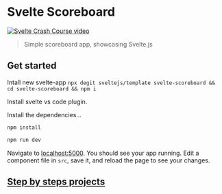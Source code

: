 # Svelte Scoreboard

[![Svelte Crash Course video](https://img.youtube.com/vi/uK2RnIzrQ0M/0.jpg)](https://youtu.be/uK2RnIzrQ0M "Svelte Crash Course")


> Simple scoreboard app, showcasing Svelte.js

## Get started

Intall new svelte-app
`npx degit sveltejs/template svelte-scoreboard && cd svelte-scoreboard && npm i`

Install svelte vs code plugin.



Install the dependencies...

```bash
npm install
```

```bash
npm run dev
```

Navigate to [localhost:5000](http://localhost:5000). You should see your app running. Edit a component file in `src`, save it, and reload the page to see your changes.

## [Step by steps projects](/step-by-steps-projects)

